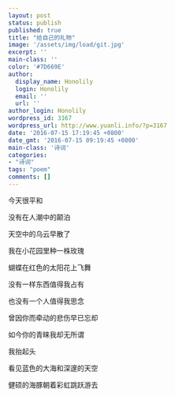 ```yaml
---
layout: post
status: publish
published: true
title: "给自己的礼物"
image: '/assets/img/load/git.jpg'
excerpt: ''
main-class: ''
color: '#7D669E'
author:
  display_name: Honolily
  login: Honolily
  email: ''
  url: ''
author_login: Honolily
wordpress_id: 3167
wordpress_url: http://www.yuanli.info/?p=3167
date: '2016-07-15 17:19:45 +0800'
date_gmt: '2016-07-15 09:19:45 +0800'
main-class: '诗词'
categories:
- "诗词"
tags: "poem"
comments: []
---
```

今天很平和

没有在人潮中的颠泊

天空中的乌云早散了

我在小花园里种一株玫瑰

蝴蝶在红色的太阳花上飞舞

没有一样东西值得我占有

也没有一个人值得我思念

曾因你而牵动的悲伤早已忘却

如今你的青睐我却无所谓

我抬起头

看见蓝色的大海和深邃的天空

健硕的海豚朝着彩虹跳跃游去